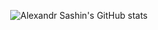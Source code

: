 <p align="center">
  <img src="https://github-readme-stats.vercel.app/api?username=alexandrsashin&count_private=true" alt="Alexandr Sashin's GitHub stats">
</p>
